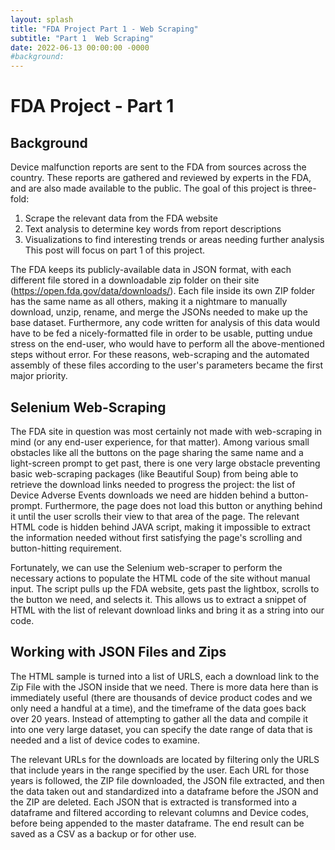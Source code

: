 ```yaml
---
layout: splash
title: "FDA Project Part 1 - Web Scraping"
subtitle: "Part 1  Web Scraping"
date: 2022-06-13 00:00:00 -0000
#background: 
---
```


# FDA Project - Part 1
## Background
Device malfunction reports are sent to the FDA from sources across the country. These reports are gathered and reviewed by experts in the FDA, and are also made available to the public. The goal of this project is three-fold:
1. Scrape the relevant data from the FDA website
2. Text analysis to determine key words from report descriptions
3. Visualizations to find interesting trends or areas needing further analysis
This post will focus on part 1 of this project.

The FDA keeps its publicly-available data in JSON format, with each different file stored in a downloadable zip folder on their site (https://open.fda.gov/data/downloads/). Each file inside its own ZIP folder has the same name as all others, making it a nightmare to manually download, unzip, rename, and merge the JSONs needed to make up the base dataset. Furthermore, any code written for analysis of this data would have to be fed a nicely-formatted file in order to be usable, putting undue stress on the end-user, who would have to perform all the above-mentioned steps without error. For these reasons, web-scraping and the automated assembly of these files according to the user's parameters became the first major priority.

## Selenium Web-Scraping
The FDA site in question was most certainly not made with web-scraping in mind (or any end-user experience, for that matter). Among various small obstacles like all the buttons on the page sharing the same name and a light-screen prompt to get past, there is one very large obstacle preventing basic web-scraping packages (like Beautiful Soup) from being able to retrieve the download links needed to progress the project: the list of Device Adverse Events downloads we need are hidden behind a button-prompt. Furthermore, the page does not load this button or anything behind it until the user scrolls their view to that area of the page. The relevant HTML code is hidden behind JAVA script, making it impossible to extract the information needed without first satisfying the page's scrolling and button-hitting requirement.

Fortunately, we can use the Selenium web-scraper to perform the necessary actions to populate the HTML code of the site without manual input. The script pulls up the FDA website, gets past the lightbox, scrolls to the button we need, and selects it. This allows us to extract a snippet of HTML with the list of relevant download links and bring it as a string into our code.

## Working with JSON Files and Zips
The HTML sample is turned into a list of URLS, each a download link to the Zip File with the JSON inside that we need. There is more data here than is immediately useful (there are thousands of device product codes and we only need a handful at a time), and the timeframe of the data goes back over 20 years. Instead of attempting to gather all the data and compile it into one very large dataset, you can specify the date range of data that is needed and a list of device codes to examine.

The relevant URLs for the downloads are located by filtering only the URLS that include years in the range specified by the user. Each URL for those years is followed, the ZIP file downloaded, the JSON file extracted, and then the data taken out and standardized into a dataframe before the JSON and the ZIP are deleted. Each JSON that is extracted is transformed into a dataframe and filtered according to relevant columns and Device codes, before being appended to the master dataframe. The end result can be saved as a CSV as a backup or for other use.

